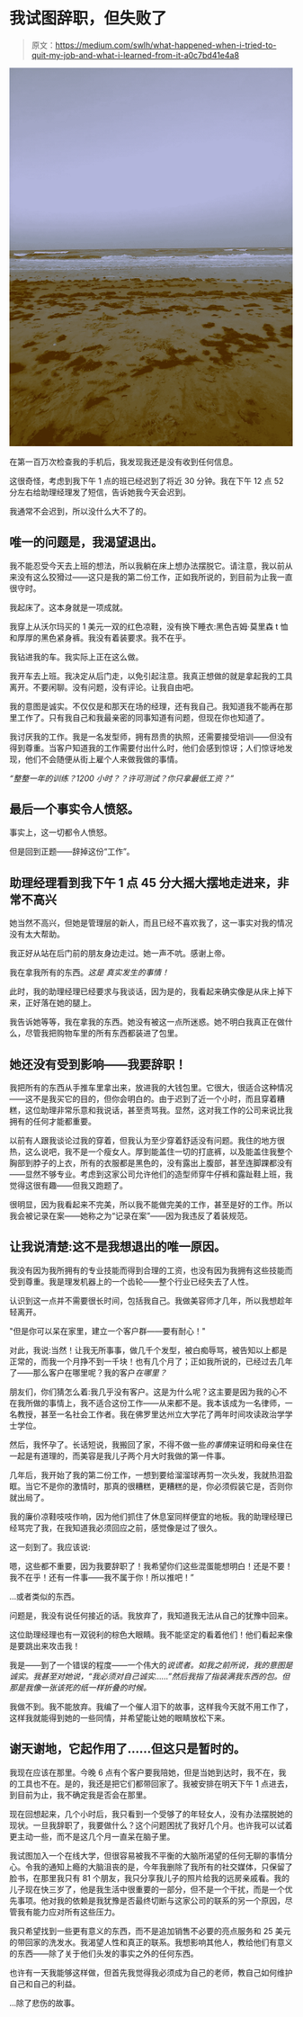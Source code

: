 # 我试图辞职，但失败了

> 原文：<https://medium.com/swlh/what-happened-when-i-tried-to-quit-my-job-and-what-i-learned-from-it-a0c7bd41e4a8>

![](img/1e7e6a16ba9bf85c6b96e7cbdae67c32.png)

在第一百万次检查我的手机后，我发现我还是没有收到任何信息。

这很奇怪，考虑到我下午 1 点的班已经迟到了将近 30 分钟。我在下午 12 点 52 分左右给助理经理发了短信，告诉她我今天会迟到。

我通常不会迟到，所以没什么大不了的。

## 唯一的问题是，我渴望退出。

我不能忍受今天去上班的想法，所以我躺在床上想办法摆脱它。请注意，我以前从来没有这么狡猾过——这只是我的第二份工作，正如我所说的，到目前为止我一直很守时。

我起床了。这本身就是一项成就。

我穿上从沃尔玛买的 1 美元一双的红色凉鞋，没有换下睡衣:黑色吉姆·莫里森 t 恤和厚厚的黑色紧身裤。我没有着装要求。我不在乎。

我钻进我的车。我实际上正在这么做。

我开车去上班。我决定从后门走，以免引起注意。我真正想做的就是拿起我的工具离开。不要闲聊。没有问题，没有评论。让我自由吧。

我的意图是诚实。不仅仅是和那天在场的经理，还有我自己。我知道我不能再在那里工作了。只有我自己和我最亲密的同事知道有问题，但现在你也知道了。

我讨厌我的工作。我是一名发型师，拥有昂贵的执照，还需要接受培训——但没有得到尊重。当客户知道我的工作需要付出什么时，他们会感到惊讶；人们惊讶地发现，他们不会随便从街上雇个人来做我做的事情。

*“整整一年的训练？1200 小时？？许可测试？你只拿最低工资？”*

## 最后一个事实令人愤怒。

事实上，这一切都令人愤怒。

但是回到正题——辞掉这份“工作”。

## 助理经理看到我下午 1 点 45 分大摇大摆地走进来，非常不高兴

她当然不高兴，但她是管理层的新人，而且已经不喜欢我了，这一事实对我的情况没有太大帮助。

我正好从站在后门前的朋友身边走过。她一声不吭。感谢上帝。

我在拿我所有的东西。*这是* *真实发生的事情！*

此时，我的助理经理已经要求与我谈话，因为是的，我看起来确实像是从床上掉下来，正好落在她的腿上。

我告诉她等等，我在拿我的东西。她没有被这一点所迷惑。她不明白我真正在做什么，尽管我把购物车里的所有东西都装进了包里。

## 她还没有受到影响——我要辞职！

我把所有的东西从手推车里拿出来，放进我的大钱包里。它很大，很适合这种情况——这不是我买它的目的，但你会明白的。由于迟到了近一个小时，而且穿着糟糕，这位助理非常乐意和我说话，甚至责骂我。显然，这对我工作的公司来说比我拥有的任何才能都重要。

以前有人跟我谈论过我的穿着，但我认为至少穿着舒适没有问题。我住的地方很热，这么说吧，我不是一个瘦女人。厚到能盖住一切的打底裤，以及能盖住我整个胸部到脖子的上衣，所有的衣服都是黑色的，没有露出上腹部，甚至连脚踝都没有——显然不够专业。考虑到这家公司允许他们的造型师穿牛仔裤和露趾鞋上班，我觉得这很有趣——但我又跑题了。

很明显，因为我看起来不完美，所以我不能做完美的工作，甚至是好的工作。所以我会被记录在案——她称之为“记录在案”——因为我违反了着装规范。

## 让我说清楚:这不是我想退出的唯一原因。

我没有因为我所拥有的专业技能而得到合理的工资，也没有因为我拥有这些技能而受到尊重。我是理发机器上的一个齿轮——整个行业已经失去了人性。

认识到这一点并不需要很长时间，包括我自己。我做美容师才几年，所以我想趁年轻离开。

"但是你可以呆在家里，建立一个客户群——要有耐心！"

对此，我说:当然！让我无所事事，做几千个发型，被白痴辱骂，被告知以上都是正常的，而我一个月挣不到一千块！也有几个月了；正如我所说的，已经过去几年了——那么客户在哪里呢？我的客户*在哪里？*

朋友们，你们猜怎么着:我几乎没有客户。这是为什么呢？这主要是因为我的心不在我所做的事情上，我不适合这份工作——从来都不是。我本该成为一名律师，一名教授，甚至一名社会工作者。我在佛罗里达州立大学花了两年时间攻读政治学学士学位。

然后，我怀孕了。长话短说，我搬回了家，不得不做一些*的事情*来证明和母亲住在一起是有道理的，而美容是我儿子两个月大时我做的第一件事。

几年后，我开始了我的第二份工作，一想到要给溜溜球再剪一次头发，我就热泪盈眶。当它不是你的激情时，那真的很糟糕，更糟糕的是，你必须假装它是，否则你就出局了。

我的廉价凉鞋吱吱作响，因为他们抓住了休息室同样便宜的地板。我的助理经理已经骂完了我，在我知道我必须回应之前，感觉像是过了很久。

这一刻到了。我应该说:

嗯，这些都不重要，因为我要辞职了！我希望你们这些混蛋能想明白！还是不要！我不在乎！还有一件事——我不属于你！所以推吧！”

…或者类似的东西。

问题是，我没有说任何接近的话。我放弃了，我知道我无法从自己的犹豫中回来。

这位助理经理也有一双锐利的棕色大眼睛。我不能坚定的看着他们！他们看起来像是要跳出来攻击我！

我是——到了一个错误的程度——一个伟大的*说谎者。如我之前所说，我的意图是诚实。我甚至对她说，“我必须对自己诚实……”然后我指了指装满我东西的包。但那是我像一张该死的纸一样折叠的时候。*

我做不到。我不能放弃。我编了一个催人泪下的故事，这样我今天就不用工作了，这样我就能得到她的一些同情，并希望能让她的眼睛放松下来。

## 谢天谢地，它起作用了……但这只是暂时的。

我现在应该在那里。今晚 6 点有个客户要我陪她，但是当她到达时，我不在，我的工具也不在。是的，我还是把它们都带回家了。我被安排在明天下午 1 点进去，到目前为止，我不确定我是否会在那里。

现在回想起来，几个小时后，我只看到一个受够了的年轻女人，没有办法摆脱她的现状。一旦我辞职了，我要做什么？这个问题困扰了我好几个月。也许我可以试着更主动一些，而不是这几个月一直呆在脑子里。

我试图加入一个在线大学，但很容易被我不平衡的大脑所渴望的任何无聊的事情分心。令我的通知上瘾的大脑沮丧的是，今年我删除了我所有的社交媒体，只保留了脸书，在那里我只有 81 个朋友，我只分享我儿子的照片给我的远房亲戚看。我的儿子现在快三岁了，他是我生活中很重要的一部分，但不是一个干扰，而是一个优先事项。他对我的依赖是我犹豫是否最终切断与这家公司的联系的另一个原因，尽管我有能力应对所有这些压力。

我只希望找到一些更有意义的东西，而不是追加销售不必要的亮点服务和 25 美元的带回家的洗发水。我渴望人性和真正的联系。我想影响其他人，教给他们有意义的东西——除了关于他们头发的事实之外的任何东西。

也许有一天我能够这样做，但首先我觉得我必须成为自己的老师，教自己如何维护自己和自己的利益。

…除了悲伤的故事。